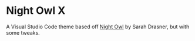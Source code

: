 # Night Owl X

A Visual Studio Code theme based off [Night Owl](https://github.com/sdras/night-owl-vscode-theme) by Sarah Drasner, but with some tweaks.
